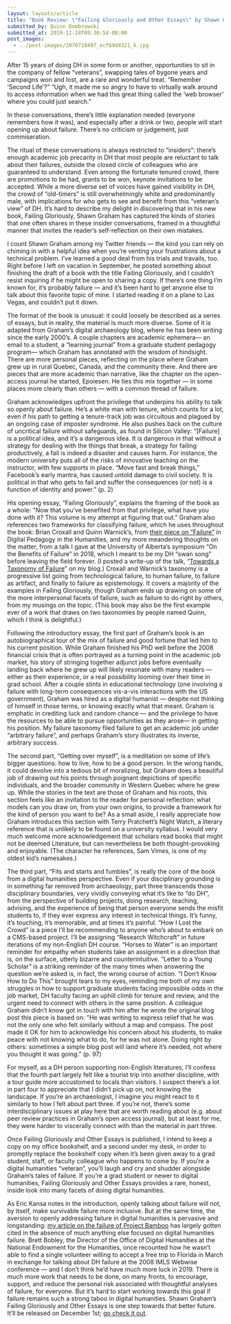 ```yaml
---
layout: layouts/article
title: "Book Review: \"Failing Gloriously and Other Essays\" by Shawn Graham"
submitted_by: Quinn Dombrowski
submitted_at: 2019-11-18T09:30:54-08:00
post_images:
  - ../post-images/2070718497_ecf69d4321_k.jpg
---
```


After 15 years of doing DH in some form or another, opportunities to sit in the company of fellow “veterans”, swapping tales of bygone years and campaigns won and lost, are a rare and wonderful treat. “Remember ‘Second Life’?” “Ugh, it made me so angry to have to virtually walk around to access information when we had this great thing called the ‘web browser’ where you could just search.”


In these conversations, there’s little explanation needed (everyone remembers how it was), and especially after a drink or two, people will start opening up about failure. There’s no criticism or judgement, just commiseration.


The ritual of these conversations is always restricted to “insiders": there’s enough academic job precarity in DH that most people are reluctant to talk about their failures, outside the closed circle of colleagues who are guaranteed to understand. Even among the fortunate tenured crowd, there are promotions to be had, grants to be won, keynote invitations to be accepted. While a more diverse set of voices have gained visibility in DH, the crowd of “old-timers” is still overwhelmingly white and predominantly male, with implications for who gets to see and benefit from this “veteran’s view” of DH. It’s hard to describe my delight in discovering that in his new book, Failing Gloriously, Shawn Graham has captured the kinds of stories that one often shares in these insider conversations, framed in a thoughtful manner that invites the reader’s self-reflection on their own mistakes.


I count Shawn Graham among my Twitter friends — the kind you can rely on chiming in with a helpful idea when you’re venting your frustrations about a technical problem. I’ve learned a good deal from his trials and travails, too. Right before I left on vacation in September, he posted something about finishing the draft of a book with the title Failing Gloriously, and I couldn’t resist inquiring if he might be open to sharing a copy. If there’s one thing I’m known for, it’s probably failure — and it’s been hard to get anyone else to talk about this favorite topic of mine. I started reading it on a plane to Las Vegas, and couldn’t put it down.


The format of the book is unusual: it could loosely be described as a series of essays, but in reality, the material is much more diverse. Some of it is adapted from Graham’s digital archaeology blog, where he has been writing since the early 2000’s. A couple chapters are academic ephemera— an email to a student, a “learning journal” from a graduate student pedagogy program— which Graham has annotated with the wisdom of hindsight. There are more personal pieces, reflecting on the place where Graham grew up in rural Quebec, Canada, and the community there. And there are pieces that are more academic than narrative, like the chapter on the open-access journal he started, Epoiesen. He ties this mix together — in some places more clearly than others — with a common thread of failure.


Graham acknowledges upfront the privilege that underpins his ability to talk so openly about failure. He’s a white man with tenure, which counts for a lot, even if his path to getting a tenure-track job was circuitous and plagued by an ongoing case of imposter syndrome. He also pushes back on the culture of uncritical failure without safeguards, as found in Silicon Valley: “[Failure] is a political idea, and it’s a dangerous idea. It is dangerous in that without a strategy for dealing with the things that break, a strategy for failing productively, a fail is indeed a disaster and causes harm. For instance, the modern university puts all of the risks of innovative teaching on the instructor, with few supports in place. “Move fast and break things,” Facebook’s early mantra, has caused untold damage to civil society. It is political in that who gets to fail and suffer the consequences (or not) is a function of identity and power.” (p. 2)


His opening essay, “Failing Gloriously”, explains the framing of the book as a whole: "Now that you’ve benefited from that privilege, what have you done with it? This volume is my attempt at figuring that out.” Graham also references two frameworks for classifying failure, which he uses throughout the book: Brian Croxall and Quinn Warnick’s, from [their piece on “Failure”](https://digitalpedagogy.mla.hcommons.org/keywords/failure/) in Digital Pedagogy in the Humanities, and my more meandering thoughts on the matter, from a talk I gave at the University of Alberta’s symposium “On the Benefits of Failure” in 2018, which I meant to be my DH “swan song” before leaving the field forever. (I posted a write-up of the talk, “[Towards a Taxonomy of Failure](http://quinndombrowski.com/blog/2019/01/30/towards-taxonomy-failure)” on my blog.) Croxall and Warnick’s taxonomy is a progressive list going from technological failure, to human failure, to failure as artifact, and finally to failure as epistemology. It covers a majority of the examples in Failing Gloriously, though Graham ends up drawing on some of the more interpersonal facets of failure, such as failure to do right by others, from my musings on the topic. (This book may also be the first example ever of a work that draws on two taxonomies by people named Quinn, which I think is delightful.)


Following the introductory essay, the first part of Graham’s book is an autobiographical tour of the mix of failure and good fortune that led him to his current position. While Graham finished his PhD well before the 2008 financial crisis that is often portrayed as a turning point in the academic job market, his story of stringing together adjunct jobs before eventually landing back where he grew up will likely resonate with many readers — either as their experience, or a real possibility looming over their time in grad school. After a couple stints in educational technology (one involving a failure with long-term consequences vis-a-vis interactions with the US government), Graham was hired as a digital humanist — despite not thinking of himself in those terms, or knowing exactly what that meant. Graham is emphatic in crediting luck and random chance — and the privilege to have the resources to be able to pursue opportunities as they arose— in getting his position. My failure taxonomy filed failure to get an academic job under “arbitrary failure”, and perhaps Graham’s story illustrates its inverse, arbitrary success.


The second part, “Getting over myself”, is a meditation on some of life’s bigger questions: how to live, how to be a good person. In the wrong hands, it could devolve into a tedious bit of moralizing, but Graham does a beautiful job of drawing out his points through poignant depictions of specific individuals, and the broader community in Western Quebec where he grew up. While the stories in the text are those of Graham and his roots, this section feels like an invitation to the reader for personal reflection: what models can you draw on, from your own origins, to provide a framework for the kind of person you want to be? As a small aside, I really appreciate how Graham introduces this section with Terry Pratchett’s Night Watch, a literary reference that is unlikely to be found on a university syllabus. I would very much welcome more acknowledgement that scholars read books that might not be deemed Literature, but can nevertheless be both thought-provoking and enjoyable. (The character he references, Sam Vimes, is one of my oldest kid’s namesakes.)


The third part, “Fits and starts and fumbles”, is really the core of the book from a digital humanities perspective. Even if your disciplinary grounding is in something far removed from archaeology, part three transcends those disciplinary boundaries, very vividly conveying what it’s like to “do DH”, from the perspective of building projects, doing research, teaching, advising, and the experience of being that person everyone sends the misfit students to, if they ever express any interest in technical things. It’s funny, it’s touching, it’s memorable, and at times it’s painful. “How I Lost the Crowd” is a piece I’ll be recommending to anyone who’s about to embark on a CMS-based project. I’ll be assigning “Research Witchcraft” in future iterations of my non-English DH course. “Horses to Water” is an important reminder for empathy when students take an assignment in a direction that is, on the surface, utterly bizarre and counterintuitive. “Letter to a Young Scholar” is a striking reminder of the many times when answering the question we’re asked is, in fact, the wrong course of action. “I Don’t Know How to Do This” brought tears to my eyes, reminding me both of my own struggles in how to support graduate students facing impossible odds in the job market, DH faculty facing an uphill climb for tenure and review, and the urgent need to connect with others in the same position. A colleague Graham didn’t know got in touch with him after he wrote the original blog post this piece is based on: "He was writing to express relief that he was not the only one who felt similarly without a map and compass. The post made it OK for him to acknowledge his concern about his students, to make peace with not knowing what to do, for he was not alone. Doing right by others: sometimes a simple blog post will land where it’s needed, not where you thought it was going.” (p. 97)


For myself, as a DH person supporting non-English literatures, I’ll confess that the fourth part largely felt like a tourist trip into another discipline, with a tour guide more accustomed to locals than visitors. I suspect there’s a lot in part four to appreciate that I didn’t pick up on, not knowing the landscape. If you’re an archaeologist, I imagine you might react to it similarly to how I felt about part three. If you’re not, there’s some interdisciplinary issues at play here that are worth reading about (e.g. about peer review practices in Graham’s open access journal), but at least for me, they were harder to viscerally connect with than the material in part three.


Once Failing Gloriously and Other Essays is published, I intend to keep a copy on my office bookshelf, and a second under my desk, in order to promptly replace the bookshelf copy when it’s been given away to a grad student, staff, or faculty colleague who happens to come by. If you’re a digital humanities “veteran”, you’ll laugh and cry and shudder alongside Graham’s tales of failure. If you’re a grad student or newer to digital humanities, Failing Gloriously and Other Essays provides a rare, honest, inside look into many facets of doing digital humanities.


As Eric Kansa notes in the introduction, openly talking about failure will not, by itself, make survivable failure more inclusive. But at the same time, the aversion to openly addressing failure in digital humanities is pervasive and longstanding: [my article on the failure of Project Bamboo](https://academic.oup.com/dsh/article-abstract/29/3/326/2938127) has largely gotten cited in the absence of much anything else focused on digital humanities failure. Brett Bobley, the Director of the Office of Digital Humanities at the National Endowment for the Humanities, once recounted how he wasn’t able to find a single volunteer willing to accept a free trip to Florida in March in exchange for talking about DH failure at the 2008 IMLS Webwise conference — and I don’t think he’d have much more luck in 2019. There is much more work that needs to be done, on many fronts, to encourage, support, and reduce the personal risk associated with thoughtful analyses of failure, for everyone. But it’s hard to start working towards this goal if failure remains such a strong taboo in digital humanities. Shawn Graham’s Failing Gloriously and Other Essays is one step towards that better future. It’ll be released on December 1st; [go check it out](https://thedigitalpress.org/failing-gloriously/).


